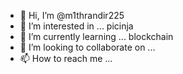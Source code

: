 - 👋 Hi, I’m @m1thrandir225
- 👀 I’m interested in ... picinja
- 🌱 I’m currently learning ... blockchain
- 💞️ I’m looking to collaborate on ...
- 📫 How to reach me ...

<!---
m1thrandir225/m1thrandir225 is a ✨ special ✨ repository because its `README.md` (this file) appears on your GitHub profile.
You can click the Preview link to take a look at your changes.
--->
